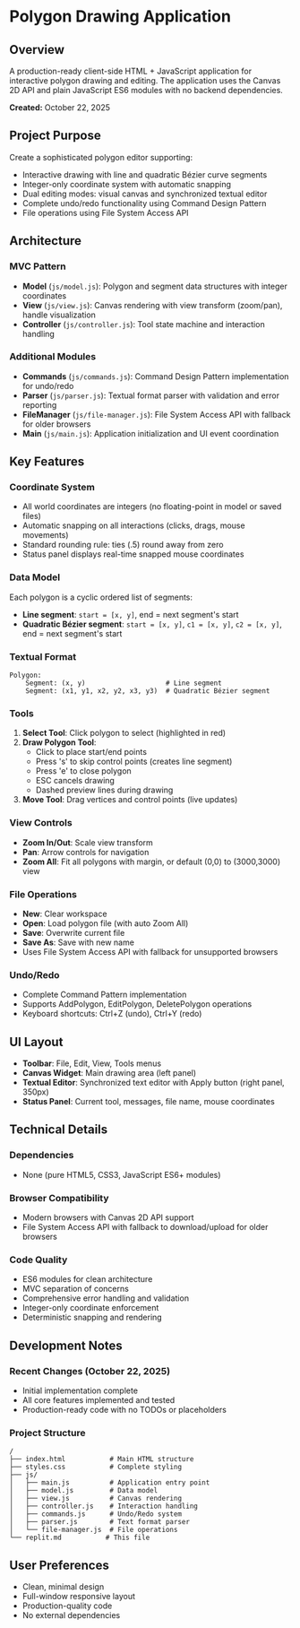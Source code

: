 # Polygon Drawing Application

## Overview
A production-ready client-side HTML + JavaScript application for interactive polygon drawing and editing. The application uses the Canvas 2D API and plain JavaScript ES6 modules with no backend dependencies.

**Created:** October 22, 2025

## Project Purpose
Create a sophisticated polygon editor supporting:
- Interactive drawing with line and quadratic Bézier curve segments
- Integer-only coordinate system with automatic snapping
- Dual editing modes: visual canvas and synchronized textual editor
- Complete undo/redo functionality using Command Design Pattern
- File operations using File System Access API

## Architecture

### MVC Pattern
- **Model** (`js/model.js`): Polygon and segment data structures with integer coordinates
- **View** (`js/view.js`): Canvas rendering with view transform (zoom/pan), handle visualization
- **Controller** (`js/controller.js`): Tool state machine and interaction handling

### Additional Modules
- **Commands** (`js/commands.js`): Command Design Pattern implementation for undo/redo
- **Parser** (`js/parser.js`): Textual format parser with validation and error reporting
- **FileManager** (`js/file-manager.js`): File System Access API with fallback for older browsers
- **Main** (`js/main.js`): Application initialization and UI event coordination

## Key Features

### Coordinate System
- All world coordinates are integers (no floating-point in model or saved files)
- Automatic snapping on all interactions (clicks, drags, mouse movements)
- Standard rounding rule: ties (.5) round away from zero
- Status panel displays real-time snapped mouse coordinates

### Data Model
Each polygon is a cyclic ordered list of segments:
- **Line segment**: `start = [x, y]`, end = next segment's start
- **Quadratic Bézier segment**: `start = [x, y]`, `c1 = [x, y]`, `c2 = [x, y]`, end = next segment's start

### Textual Format
```
Polygon:
    Segment: (x, y)                    # Line segment
    Segment: (x1, y1, x2, y2, x3, y3)  # Quadratic Bézier segment
```

### Tools
1. **Select Tool**: Click polygon to select (highlighted in red)
2. **Draw Polygon Tool**:
   - Click to place start/end points
   - Press 's' to skip control points (creates line segment)
   - Press 'e' to close polygon
   - ESC cancels drawing
   - Dashed preview lines during drawing
3. **Move Tool**: Drag vertices and control points (live updates)

### View Controls
- **Zoom In/Out**: Scale view transform
- **Pan**: Arrow controls for navigation
- **Zoom All**: Fit all polygons with margin, or default (0,0) to (3000,3000) view

### File Operations
- **New**: Clear workspace
- **Open**: Load polygon file (with auto Zoom All)
- **Save**: Overwrite current file
- **Save As**: Save with new name
- Uses File System Access API with fallback for unsupported browsers

### Undo/Redo
- Complete Command Pattern implementation
- Supports AddPolygon, EditPolygon, DeletePolygon operations
- Keyboard shortcuts: Ctrl+Z (undo), Ctrl+Y (redo)

## UI Layout
- **Toolbar**: File, Edit, View, Tools menus
- **Canvas Widget**: Main drawing area (left panel)
- **Textual Editor**: Synchronized text editor with Apply button (right panel, 350px)
- **Status Panel**: Current tool, messages, file name, mouse coordinates

## Technical Details

### Dependencies
- None (pure HTML5, CSS3, JavaScript ES6+ modules)

### Browser Compatibility
- Modern browsers with Canvas 2D API support
- File System Access API with fallback to download/upload for older browsers

### Code Quality
- ES6 modules for clean architecture
- MVC separation of concerns
- Comprehensive error handling and validation
- Integer-only coordinate enforcement
- Deterministic snapping and rendering

## Development Notes

### Recent Changes (October 22, 2025)
- Initial implementation complete
- All core features implemented and tested
- Production-ready code with no TODOs or placeholders

### Project Structure
```
/
├── index.html           # Main HTML structure
├── styles.css           # Complete styling
├── js/
│   ├── main.js          # Application entry point
│   ├── model.js         # Data model
│   ├── view.js          # Canvas rendering
│   ├── controller.js    # Interaction handling
│   ├── commands.js      # Undo/Redo system
│   ├── parser.js        # Text format parser
│   └── file-manager.js  # File operations
└── replit.md           # This file
```

## User Preferences
- Clean, minimal design
- Full-window responsive layout
- Production-quality code
- No external dependencies
